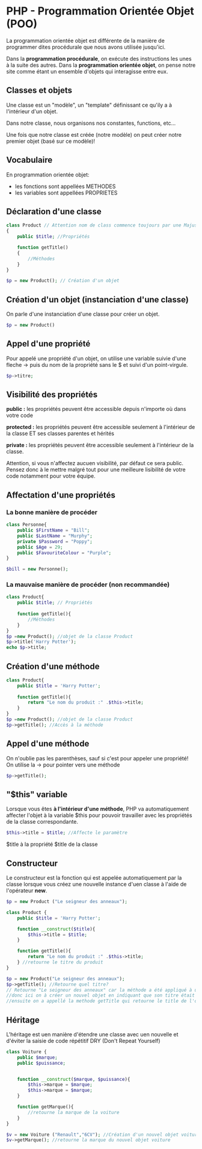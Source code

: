 # PHP - Programmation Orientée Objet (POO)

La programmation orientée objet est différente de la manière de programmer dites procédurale que nous avons utilisée jusqu'ici.

Dans la **programmation procédurale**, on exécute des instructions les unes à la suite des autres.
Dans la **programmation orientée objet**, on pense notre site comme étant un ensemble d'objets qui interagisse entre eux.

## Classes et objets

Une classe est un "modèle", un "template" définissant ce qu'ily a à l'intérieur d'un objet.

Dans notre classe, nous organisons nos constantes, functions, etc...

Une fois que notre classe est créée (notre modèle) on peut créer notre premier objet (basé sur ce modèle)!

## Vocabulaire

En programmation orientée objet:

* les fonctions sont appellées METHODES
* les variables sont appellées PROPRIETES

## Déclaration d'une classe

````php
class Product // Attention nom de class commence toujours par une Majuscule
{ 
	public $title; //Propriétés

	function getTitle()
	{
		//Méthodes
	}
}

$p = new Product(); // Création d'un objet	
````

## Création d'un objet (instanciation d'une classe)

On parle d'une instanciation d'une classe pour créer un objet.

````php
$p = new Product()
````


## Appel d'une propriété

Pour appelé une propriété d'un objet, on utilise une variable suivie d'une fleche -> puis du nom de la propriété sans le $ et suivi d'un point-virgule.

````php
$p->titre;
````

## Visibilité des propriétés

**public :** les propriétés peuvent être accessible depuis n'importe où dans votre code

**protected :** les propriétés peuvent être accessible seulement à l'intérieur de la classe ET ses classes parentes et hérités

**private :** les propriétés peuvent être accessible seulement à l'intérieur de la classe.

Attention, si vous n'affectez aucuen visibilité, par défaut ce sera public. Pensez donc à le mettre malgré tout pour une meilleure lisibilité de votre code notamment pour votre équipe.


## Affectation d'une propriétés

### La bonne manière de procéder

````php
class Personne{
	public $FirstName = "Bill";
	public $LastName = "Murphy";
	private $Password = "Poppy";
	public $Age = 29;
	public $FavouriteColour = "Purple";
}

$bill = new Personne();
````

### La mauvaise manière de procéder (non recommandée)

````php
class Product{
	public $title; // Propriétés
	
	function getTitle(){
		//Méthodes
	}
}
$p =new Product(); //objet de la classe Product
$p->title('Harry Potter');
echo $p->title;
````

## Création d'une méthode

````php
class Product{
	public $title = 'Harry Potter';
	
	function getTitle(){
		return "Le nom du produit :" .$this->title;
	}
}
$p =new Product(); //objet de la classe Product
$p->getTitle(); //Accès à la méthode
````


## Appel d'une méthode

On n'oublie pas les parenthèses, sauf si c'est pour appeler une propriété! On utilise la -> pour pointer vers une méthode

````php
$p->getTitle();
````

## "$this" variable

Lorsque vous êtes **à l'intérieur d'une méthode**, PHP va automatiquement affecter l'objet à la variable $this pour pouvoir travailler avec les propriétés de la classe correspondante.

````php
$this->title = $title; //Affecte le paramètre
````
$title à la propriété $title de la classe

## Constructeur

Le constructeur est la fonction qui est appelée automatiquement par la classe lorsque vous créez une nouvelle instance d'uen classe à l'aide de l'opérateur **new**.

````php
$p = new Product ("Le seigneur des anneaux");
````


````php
class Product {
	public $title = 'Harry Potter';

	function __construct($title){
		$this->title = $title;
	}

	function getTitle(){
		return "Le nom du produit :" .$this->title;
	} //retourne le titre du produit
}

$p = new Product("Le seigneur des anneaux");
$p->getTitle(); //Retourne quel titre?
// Retourne "Le seigneur des anneaux" car la méthode a été appliqué à un nouvel objet à qui on ne transmet qu'un paramètre ($title) 
//donc ici on à créer un nouvel objet en indiquant que son titre était "Le seigneur des anneaux"
//ensuite on a appellé la methode getTitle qui retourne le title de l'objet et donc à retourner "Le seigneur des anneaux"
````

## Héritage

L'héritage est uen manière d'étendre une classe avec uen nouvelle et d'éviter la saisie de code répétitif DRY (Don't Repeat Yourself)

````php
class Voiture {
	public $marque;
	public $puissance;


	function __construct($marque, $puissance){
		$this->marque = $marque;
		$this->marque = $marque;
	}

	function getMarque(){
		//retourne la marque de la voiture
	}
}

$v = new Voiture ("Renault","6CV"); //Création d'un nouvel objet voiture
$v->getMarque(); //retourne la marque du nouvel objet voiture
````

